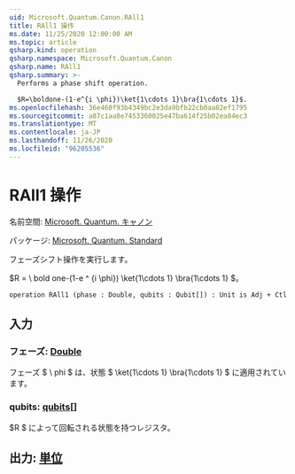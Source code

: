```yaml
---
uid: Microsoft.Quantum.Canon.RAll1
title: RAll1 操作
ms.date: 11/25/2020 12:00:00 AM
ms.topic: article
qsharp.kind: operation
qsharp.namespace: Microsoft.Quantum.Canon
qsharp.name: RAll1
qsharp.summary: >-
  Performs a phase shift operation.

  $R=\boldone-(1-e^{i \phi})\ket{1\cdots 1}\bra{1\cdots 1}$.
ms.openlocfilehash: 36e460f93b4349bc2e3da9bfb22cb0aa82ef1795
ms.sourcegitcommit: a87c1aa8e7453360025e47ba614f25b02ea84ec3
ms.translationtype: MT
ms.contentlocale: ja-JP
ms.lasthandoff: 11/26/2020
ms.locfileid: "96205536"
---
```

# <a name="rall1-operation"></a>RAll1 操作

名前空間: [Microsoft. Quantum. キャノン](xref:Microsoft.Quantum.Canon)

パッケージ: [Microsoft. Quantum. Standard](https://nuget.org/packages/Microsoft.Quantum.Standard)


フェーズシフト操作を実行します。

$R = \ bold one-(1-e ^ {i \phi}) \ket{1\cdots 1} \bra{1\cdots 1} $。

```qsharp
operation RAll1 (phase : Double, qubits : Qubit[]) : Unit is Adj + Ctl
```


## <a name="input"></a>入力

### <a name="phase--double"></a>フェーズ: [Double](xref:microsoft.quantum.lang-ref.double)

フェーズ $ \ phi $ は、状態 $ \ket{1\cdots 1} \bra{1\cdots 1} $ に適用されています。


### <a name="qubits--qubit"></a>qubits: [qubits](xref:microsoft.quantum.lang-ref.qubit)[]

$R $ によって回転される状態を持つレジスタ。



## <a name="output--unit"></a>出力: [単位](xref:microsoft.quantum.lang-ref.unit)

